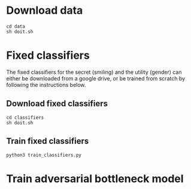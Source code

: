 # Download data

	cd data
	sh doit.sh

# Fixed classifiers
The fixed classifiers for the secret (smiling) and the utility (gender) can
either be downloaded from a google drive, or be trained from scratch by
following the instructions below.

## Download fixed classifiers
	
	cd classifiers
	sh doit.sh

## Train fixed classifiers

	python3 train_classifiers.py

# Train adversarial bottleneck model
